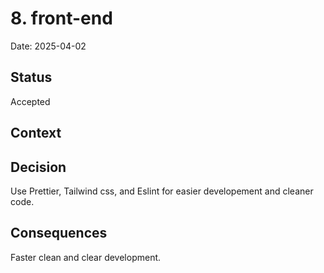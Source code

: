 # 8. front-end

Date: 2025-04-02

## Status

Accepted

## Context



## Decision

Use Prettier, Tailwind css, and Eslint for easier developement and cleaner code.

## Consequences

Faster clean and clear development.
